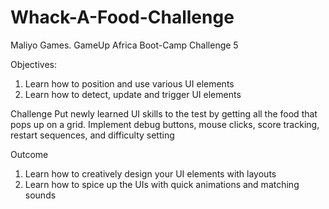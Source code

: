 # Whack-A-Food-Challenge
 Maliyo Games. GameUp Africa Boot-Camp Challenge 5

Objectives:
 1. Learn how to position and use various UI elements
 2. Learn how to detect, update and trigger UI elements
 
Challenge
 Put newly learned UI skills to the test by getting all the food that pops up on a grid. Implement debug buttons, mouse clicks, score tracking, restart sequences, and  difficulty setting

Outcome
 1. Learn how to creatively design your UI elements with layouts
 2. Learn how to spice up the UIs with quick animations and matching sounds
